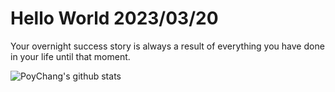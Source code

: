 # Hello World 2023/03/20

Your overnight success story is always a result of everything you have done in your life until that moment.

![PoyChang's github stats](https://github-readme-stats.vercel.app/api?username=poychang&show_icons=true&theme=dracula)
